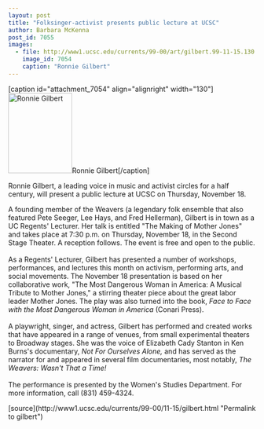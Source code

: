 ```yaml
---
layout: post
title: "Folksinger-activist presents public lecture at UCSC"
author: Barbara McKenna
post_id: 7055
images:
  - file: http://www1.ucsc.edu/currents/99-00/art/gilbert.99-11-15.130.jpg
    image_id: 7054
    caption: "Ronnie Gilbert"
---
```


[caption id="attachment_7054" align="alignright" width="130"]<a href="http://localhost/mysite/wp-content/uploads/1999/11/gilbert.99-11-15.130.jpg"><img class="size-full wp-image-7054" src="http://localhost/mysite/wp-content/uploads/1999/11/gilbert.99-11-15.130.jpg" alt="Ronnie Gilbert" width="130" height="163" /></a>Ronnie Gilbert[/caption]
<p>
  Ronnie Gilbert, a leading voice in music and activist circles for a half century, will present a public lecture at UCSC on Thursday, November 18.
</p>A founding member of the Weavers (a legendary folk ensemble that also featured Pete Seeger, Lee Hays, and Fred Hellerman), Gilbert is in town as a UC Regents' Lecturer. Her talk is entitled "The Making of Mother Jones" and takes place at 7:30 p.m. on Thursday, November 18, in the Second Stage Theater. A reception follows. The event is free and open to the public.<br>
<br>
As a Regents' Lecturer, Gilbert has presented a number of workshops, performances, and lectures this month on activism, performing arts, and social movements. The November 18 presentation is based on her collaborative work, "The Most Dangerous Woman in America: A Musical Tribute to Mother Jones," a stirring theater piece about the great labor leader Mother Jones. The play was also turned into the book, <i>Face to Face with the Most Dangerous Woman in America</i> (Conari Press).<br>
<br>
A playwright, singer, and actress, Gilbert has performed and created works that have appeared in a range of venues, from small experimental theaters to Broadway stages. She was the voice of Elizabeth Cady Stanton in Ken Burns's documentary, <i>Not For Ourselves Alone,</i> and has served as the narrator for and appeared in several film documentaries, most notably, <i>The Weavers: Wasn't That a Time!</i><br>
<br>
The performance is presented by the Women's Studies Department. For more information, call (831) 459-4324.
<p>

</p>
[source](http://www1.ucsc.edu/currents/99-00/11-15/gilbert.html "Permalink to gilbert")
